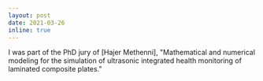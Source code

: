 ```yaml
---
layout: post
date: 2021-03-26
inline: true
---
```


I was part of the PhD jury of [Hajer Methenni], "Mathematical and numerical modeling for the simulation of ultrasonic integrated health monitoring of laminated composite plates."
